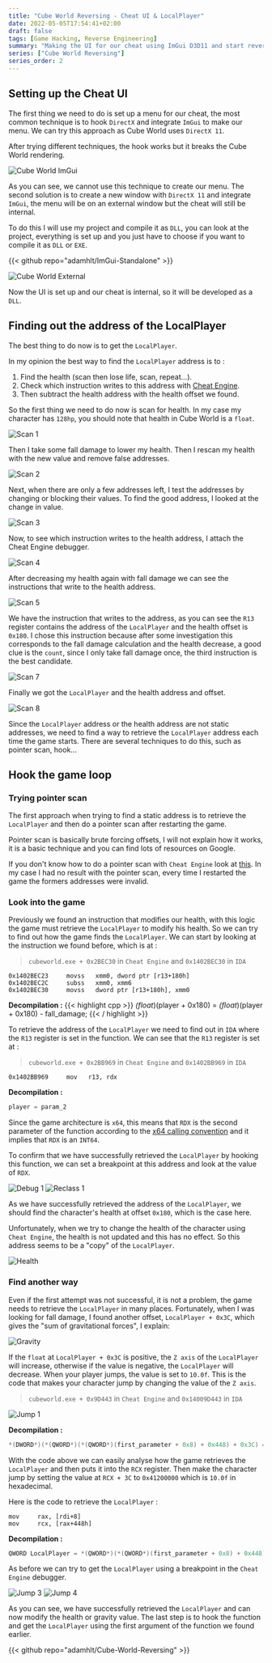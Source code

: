 ```yaml
---
title: "Cube World Reversing - Cheat UI & LocalPlayer"
date: 2022-05-05T17:54:41+02:00
draft: false
tags: [Game Hacking, Reverse Engineering]
summary: "Making the UI for our cheat using ImGui D3D11 and start reverse the game to retrieve the LocalPlayer to start implementing our cheat features."
series: ["Cube World Reversing"]
series_order: 2
---
```


## Setting up the Cheat UI
The first thing we need to do is set up a menu for our cheat, the most common technique is to hook `DirectX` and integrate `ImGui` to make our menu. We can try this approach as Cube World uses `DirectX 11`.

After trying different techniques, the hook works but it breaks the Cube World rendering.

![Cube World ImGui](https://user-images.githubusercontent.com/48086737/234317926-5d3b1c6b-d3a1-4dba-8ce3-42b2267d87c2.png "Cube World rendering breaks when `ImGui` menu is injected.")

As you can see, we cannot use this technique to create our menu. 
The second solution is to create a new window with `DirectX 11` and integrate `ImGui`, the menu will be on an external window but the cheat will still be internal.

To do this I will use my project and compile it as `DLL`, you can look at the project, everything is set up and you just have to choose if you want to compile it as `DLL` or `EXE`.

{{< github repo="adamhlt/ImGui-Standalone" >}}

![Cube World External](https://user-images.githubusercontent.com/48086737/234318016-42c862fc-acb2-4abf-8ead-718b92078717.png "Using external windows we keep the cheat internal and the rendering is fine.")

Now the UI is set up and our cheat is internal, so it will be developed as a `DLL`.

## Finding out the address of the LocalPlayer
The best thing to do now is to get the `LocalPlayer`.

In my opinion the best way to find the `LocalPlayer` address is to : 
 1. Find the health (scan then lose life, scan, repeat...).
 2. Check which instruction writes to this address with [Cheat Engine](https://www.cheatengine.org).
 3. Then subtract the health address with the health offset we found.

So the first thing we need to do now is scan for health. In my case my character has `128hp`, you should note that health in Cube World is a `float`.

![Scan 1](https://user-images.githubusercontent.com/48086737/234318143-61d79161-e3c3-4377-8f2b-626271d3ba9e.png "First scan for health in `Cheat Engine`.")

Then I take some fall damage to lower my health. Then I rescan my health with the new value and remove false addresses.

![Scan 2](https://user-images.githubusercontent.com/48086737/234318238-f30aee79-ccee-43d6-94f1-29529b069e90.png "A few addresses remain after several scans.")

Next, when there are only a few addresses left, I test the addresses by changing or blocking their values. To find the good address, I looked at the change in value.

![Scan 3](https://user-images.githubusercontent.com/48086737/234318277-0cd313c4-4778-4fab-b62f-e314a3b6d180.png "I kept the address which is valid and filled the life bar of my character.")

Now, to see which instruction writes to the health address, I attach the Cheat Engine debugger.

![Scan 4](https://user-images.githubusercontent.com/48086737/234318302-ae3d4add-d37a-46d5-b6be-8a5469b99556.png "The debugger is attached, we just need to change the health value to see instructions.")

After decreasing my health again with fall damage we can see the instructions that write to the health address.

![Scan 5](https://user-images.githubusercontent.com/48086737/234318333-ba1ace65-67ba-4297-87a7-a32c8a7afee4.png "Few instructions write to health address.")

We have the instruction that writes to the address, as you can see the `R13` register contains the address of the `LocalPlayer` and the health offset is `0x180`. I chose this instruction because after some investigation this corresponds to the fall damage calculation and the health decrease, a good clue is the `count`, since I only take fall damage once, the third instruction is the best candidate.

![Scan 7](https://user-images.githubusercontent.com/48086737/234318396-c3b94189-008f-4e75-850f-9ef7539fba53.png "Details of the instruction.")

Finally we got the `LocalPlayer` and the health address and offset.

![Scan 8](https://user-images.githubusercontent.com/48086737/234318425-0fde6666-7790-4427-b761-be56a6fd5136.png "Adress of the `LocalPlayer` in `Cheat Engine`.")

Since the `LocalPlayer` address or the health address are not static addresses, we need to find a way to retrieve the `LocalPlayer` address each time the game starts. There are several techniques to do this, such as pointer scan, hook...

##  Hook the game loop
### Trying pointer scan
The first approach when trying to find a static address is to retrieve the `LocalPlayer` and then do a pointer scan after restarting the game.

Pointer scan is basically brute forcing offsets, I will not explain how it works, it is a basic technique and you can find lots of resources on Google.

If you don't know how to do a pointer scan with `Cheat Engine` look at [this](https://guidedhacking.com/threads/cheat-engine-how-to-pointer-scan-with-pointermaps.9739/). In my case I had no result with the pointer scan, every time I restarted the game the formers addresses were invalid.

### Look into the game
Previously we found an instruction that modifies our health, with this logic the game must retrieve the `LocalPlayer` to modify his health. So we can try to find out how the game finds the `LocalPlayer`. We can start by looking at the instruction we found before, which is at :

> `cubeworld.exe + 0x2BEC30` in `Cheat Engine` and `0x1402BEC30` in `IDA`

```
0x1402BEC23     movss   xmm0, dword ptr [r13+180h]
0x1402BEC2C     subss   xmm0, xmm6  
0x1402BEC30     movss   dword ptr [r13+180h], xmm0
```
**Decompilation :**
{{< highlight cpp >}}
*(float*)(player + 0x180) = *(float*)(player + 0x180) - fall_damage;
{{< / highlight >}}

To retrieve the address of the `LocalPlayer` we need to find out in `IDA` where the `R13` register is set in the function. We can see that the `R13` register is set at :
> `cubeworld.exe + 0x2BB969` in `Cheat Engine` and `0x1402BB969` in `IDA`

```
0x1402BB969     mov   r13, rdx
```
**Decompilation :**
``` cpp
player = param_2
```

Since the game architecture is `x64`, this means that `RDX` is the second parameter of the function according to the [x64 calling convention](https://docs.microsoft.com/fr-fr/cpp/build/x64-calling-convention?view=msvc-170) and it implies that `RDX` is an `INT64`.

To confirm that we have successfully retrieved the `LocalPlayer` by hooking this function, we can set a breakpoint at this address and look at the value of `RDX`.

![Debug 1](https://user-images.githubusercontent.com/48086737/234318503-75ad246c-c1df-465c-9403-db23aa4f7e8c.png "Breakpoint hit in the `Cheat Engine` debugger.")
![Reclass 1](https://user-images.githubusercontent.com/48086737/234318576-b04393c4-cd58-4709-8545-80247429c9a1.png "Analysis of the retrieved address in `ReClass.NET`.")

As we have successfully retrieved the address of the `LocalPlayer`, we should find the character's health at offset `0x180`, which is the case here.

Unfortunately, when we try to change the health of the character using `Cheat Engine`, the health is not updated and this has no effect. So this address seems to be a "copy" of the `LocalPlayer`.

![Health](https://user-images.githubusercontent.com/48086737/234318629-5fe66b8c-cc75-4af7-be24-f4794b3846de.png "Trying to change the value of the character's health, using `Cheat Engine`.")

### Find another way
Even if the first attempt was not successful, it is not a problem, the game needs to retrieve the `LocalPlayer` in many places. Fortunately, when I was looking for fall damage, I found another offset, `LocalPlayer + 0x3C`, which gives the "sum of gravitational forces", I explain:

![Gravity](https://user-images.githubusercontent.com/48086737/234318732-236c09dc-83a6-4f8e-9d81-33555aed3591.png "Scheme representing the sum of the gravitational forces.")

If the `float` at `LocalPlayer + 0x3C` is positive, the `Z axis` of the `LocalPlayer` will increase, otherwise if the value is negative, the `LocalPlayer` will decrease. When your player jumps, the value is set to `10.0f`. This is the code that makes your character jump by changing the value of the `Z axis`.

> `cubeworld.exe + 0x9D443` in `Cheat Engine` and `0x14009D443` in `IDA`

![Jump 1](https://user-images.githubusercontent.com/48086737/235326107-e2f120e4-6aba-4f56-a24b-ac1431a2c064.png "Instructions that make your character jump.")

**Decompilation :**
``` cpp
*(DWORD*)(*(QWORD*)(*(QWORD*)(first_parameter + 0x8) + 0x448) + 0x3C) = 10.0f;
```

With the code above we can easily analyse how the game retrieves the `LocalPlayer` and then puts it into the `RCX` register. Then make the character jump by setting the value at `RCX + 3C` to `0x41200000` which is `10.0f` in hexadecimal.

Here is the code to retrieve the `LocalPlayer` :

```
mov     rax, [rdi+8]
mov     rcx, [rax+448h]
```

**Decompilation :**
``` cpp
QWORD LocalPlayer = *(QWORD*)(*(QWORD*)(first_parameter + 0x8) + 0x448);
```

As before we can try to get the `LocalPlayer` using a breakpoint in the `Cheat Engine` debugger.

![Jump 3](https://user-images.githubusercontent.com/48086737/234318937-467651c5-3ab2-420e-a157-52e4e2db243e.png "Breakpoint hit in the `Cheat Engine` debugger.")
![Jump 4](https://user-images.githubusercontent.com/48086737/234318950-1b409354-102e-4210-b817-5958a5bae6af.png "`LocalPlayer` view in `ReClass.NET`.")

As you can see, we have successfully retrieved the `LocalPlayer` and can now modify the health or gravity value. The last step is to hook the function and get the `LocalPlayer` using the first argument of the function we found earlier.

{{< github repo="adamhlt/Cube-World-Reversing" >}}
